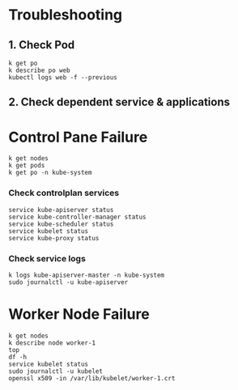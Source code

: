 # Troubleshooting

## 1. Check Pod
```
k get po
k describe po web
kubectl logs web -f --previous
```

## 2. Check dependent service & applications

# Control Pane Failure
```
k get nodes
k get pods
k get po -n kube-system
```
### Check controlplan services
```
service kube-apiserver status
service kube-controller-manager status
service kube-scheduler status
service kubelet status
service kube-proxy status
```
### Check service logs
```
k logs kube-apiserver-master -n kube-system
sudo journalctl -u kube-apiserver
```

# Worker Node Failure
```
k get nodes
k describe node worker-1
top
df -h
service kubelet status
sudo journalctl -u kubelet
openssl x509 -in /var/lib/kubelet/worker-1.crt
```

